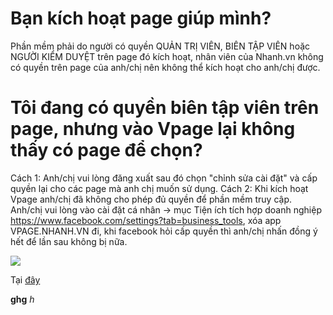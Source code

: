 # Bạn kích hoạt page giúp mình?
Phần mềm phải do người có quyền QUẢN TRỊ VIÊN, BIÊN TẬP VIÊN hoặc NGƯỜI KIỂM DUYỆT trên page đó kích hoạt, nhân viên của Nhanh.vn không có quyền trên page của anh/chị nên không thể kích hoạt cho anh/chị được.
# Tôi đang có quyền biên tập viên trên page, nhưng vào Vpage lại không thấy có page để chọn?
Cách 1: Anh/chị vui lòng đăng xuất sau đó chọn "chỉnh sửa cài đặt" và cấp quyền lại cho các page mà anh chị muốn sử dụng.
Cách 2: Khi kích hoạt Vpage anh/chị đã không cho phép đủ quyền để phần mềm truy cập. Anh/chị vui lòng vào cài đặt cá nhân →  mục Tiện ích tích hợp doanh nghiệp https://www.facebook.com/settings?tab=business_tools, xóa app VPAGE.NHANH.VN đi, khi facebook hỏi cấp quyền thì anh/chị nhấn đồng ý hết để lần sau không bị nữa.

![](https://raw.githubusercontent.com/nhanhapi/manual/master/docs/vpage/img/B%C3%ACnh%20lu%E1%BA%ADn.png)

Tại [đây](https://nhanh.vn/manual/item/view?id=510)

**ghg**
*h*
